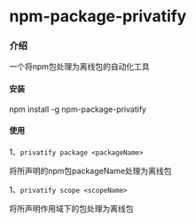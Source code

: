# npm-package-privatify
### 介绍
一个将npm包处理为离线包的自动化工具
#### 安装
npm install -g npm-package-privatify
#### 使用
1、`privatify package <packageName>`

将所声明的npm包packageName处理为离线包

1、`privatify scope <scopeName>`

将所声明作用域下的包处理为离线包